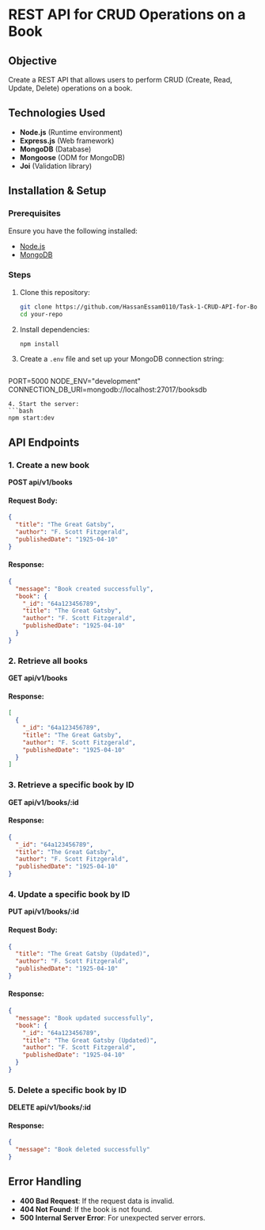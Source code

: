 # REST API for CRUD Operations on a Book

## Objective

Create a REST API that allows users to perform CRUD (Create, Read, Update, Delete) operations on a book.

## Technologies Used

- **Node.js** (Runtime environment)
- **Express.js** (Web framework)
- **MongoDB** (Database)
- **Mongoose** (ODM for MongoDB)
- **Joi** (Validation library)

## Installation & Setup

### Prerequisites

Ensure you have the following installed:

- [Node.js](https://nodejs.org/)
- [MongoDB](https://www.mongodb.com/)

### Steps

1. Clone this repository:
   ```bash
   git clone https://github.com/HassanEssam0110/Task-1-CRUD-API-for-Books
   cd your-repo
   ```
2. Install dependencies:
   ```bash
   npm install
   ```
3. Create a `.env` file and set up your MongoDB connection string:
   ```
  PORT=5000
  NODE_ENV="development"
  CONNECTION_DB_URI=mongodb://localhost:27017/booksdb
  
   ```
4. Start the server:
   ```bash
   npm start:dev
   ```

## API Endpoints

### 1. Create a new book

**POST api/v1/books**

#### Request Body:

```json
{
  "title": "The Great Gatsby",
  "author": "F. Scott Fitzgerald",
  "publishedDate": "1925-04-10"
}
```

#### Response:

```json
{
  "message": "Book created successfully",
  "book": {
    "_id": "64a123456789",
    "title": "The Great Gatsby",
    "author": "F. Scott Fitzgerald",
    "publishedDate": "1925-04-10"
  }
}
```

### 2. Retrieve all books

**GET api/v1/books**

#### Response:

```json
[
  {
    "_id": "64a123456789",
    "title": "The Great Gatsby",
    "author": "F. Scott Fitzgerald",
    "publishedDate": "1925-04-10"
  }
]
```

### 3. Retrieve a specific book by ID

**GET api/v1/books/:id**

#### Response:

```json
{
  "_id": "64a123456789",
  "title": "The Great Gatsby",
  "author": "F. Scott Fitzgerald",
  "publishedDate": "1925-04-10"
}
```

### 4. Update a specific book by ID

**PUT api/v1/books/:id**

#### Request Body:

```json
{
  "title": "The Great Gatsby (Updated)",
  "author": "F. Scott Fitzgerald",
  "publishedDate": "1925-04-10"
}
```

#### Response:

```json
{
  "message": "Book updated successfully",
  "book": {
    "_id": "64a123456789",
    "title": "The Great Gatsby (Updated)",
    "author": "F. Scott Fitzgerald",
    "publishedDate": "1925-04-10"
  }
}
```

### 5. Delete a specific book by ID

**DELETE api/v1/books/:id**

#### Response:

```json
{
  "message": "Book deleted successfully"
}
```

## Error Handling

- **400 Bad Request**: If the request data is invalid.
- **404 Not Found**: If the book is not found.
- **500 Internal Server Error**: For unexpected server errors.


